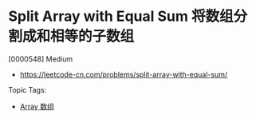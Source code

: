# Split Array with Equal Sum 将数组分割成和相等的子数组

[0000548] Medium

- https://leetcode-cn.com/problems/split-array-with-equal-sum/

Topic Tags:

- [Array 数组](https://leetcode-cn.com/tag/array/)
